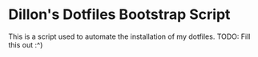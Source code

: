 # Dillon's Dotfiles Bootstrap Script

This is a script used to automate the installation of my dotfiles.
TODO: Fill this out :^)
